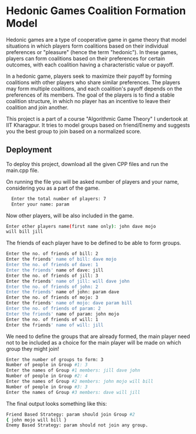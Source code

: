 
# Hedonic Games Coalition Formation Model

Hedonic games are a type of cooperative game in game theory that model situations in which players form coalitions based on their individual preferences or "pleasure" (hence the term "hedonic"). In these games, players can form coalitions based on their preferences for certain outcomes, with each coalition having a characteristic value or payoff.

In a hedonic game, players seek to maximize their payoff by forming coalitions with other players who share similar preferences. The players may form multiple coalitions, and each coalition's payoff depends on the preferences of its members. The goal of the players is to find a stable coalition structure, in which no player has an incentive to leave their coalition and join another.

This project is a part of a course "Algorithmic Game Theory" I undertook at IIT Kharagpur. It tries to model groups based on friend/Enemy and suggests you the best group to join based on a normalized score.


## Deployment

To deploy this project, download all the given CPP files and run the main.cpp file.

On running the file you will be asked number of players and your name, considering you as a part of the game.

```bash
  Enter the total number of players: 7
  Enter your name: param
```
Now other players, will be also included in the game.

```bash
Enter other players name(first name only): john dave mojo 
will bill jill
```

The friends of each player have to be defined to be able to form groups.

```bash
Enter the no. of friends of bill: 2
Enter the friends' name of bill: dave mojo
Enter the no. of friends of dave: 1
Enter the friends' name of dave: jill
Enter the no. of friends of jill: 3
Enter the friends' name of jill: will dave john
Enter the no. of friends of john: 2
Enter the friends' name of john: param dave
Enter the no. of friends of mojo: 3
Enter the friends' name of mojo: dave param bill
Enter the no. of friends of param: 2
Enter the friends' name of param: john mojo
Enter the no. of friends of will: 1
Enter the friends' name of will: jill
```

We need to define the groups that are already formed, the main player need not to be included as a choice for the main player will be made on which group they might join!

```bash
Enter the number of groups to form: 3
Number of people in Group #1: 3
Enter the names of Group #1 members: jill dave john
Number of people in Group #2: 4
Enter the names of Group #2 members: john mojo will bill
Number of people in Group #3: 3
Enter the names of Group #3 members: dave will jill
```

The final output looks something like this:

```bash
Friend Based Strategy: param should join Group #2
{ john mojo will bill }
Enemy Based Strategy: param should not join any group.
```
